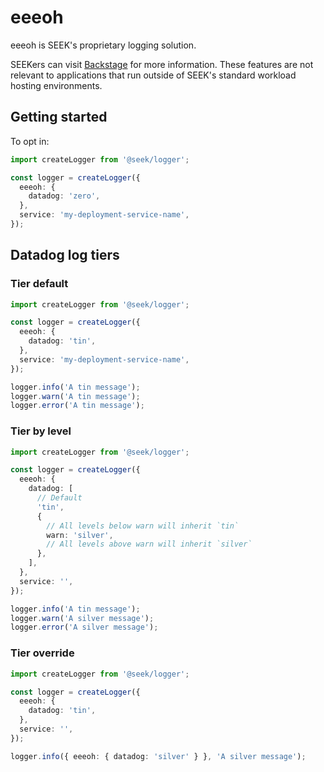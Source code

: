 # eeeoh

eeeoh is SEEK's proprietary logging solution.

SEEKers can visit [Backstage](https://backstage.myseek.xyz/docs/default/system/eeeoh) for more information.
These features are not relevant to applications that run outside of SEEK's standard workload hosting environments.

## Getting started

To opt in:

```typescript
import createLogger from '@seek/logger';

const logger = createLogger({
  eeeoh: {
    datadog: 'zero',
  },
  service: 'my-deployment-service-name',
});
```

## Datadog log tiers

### Tier default

```typescript
import createLogger from '@seek/logger';

const logger = createLogger({
  eeeoh: {
    datadog: 'tin',
  },
  service: 'my-deployment-service-name',
});

logger.info('A tin message');
logger.warn('A tin message');
logger.error('A tin message');
```

### Tier by level

```typescript
import createLogger from '@seek/logger';

const logger = createLogger({
  eeeoh: {
    datadog: [
      // Default
      'tin',
      {
        // All levels below warn will inherit `tin`
        warn: 'silver',
        // All levels above warn will inherit `silver`
      },
    ],
  },
  service: '',
});

logger.info('A tin message');
logger.warn('A silver message');
logger.error('A silver message');
```

### Tier override

```typescript
import createLogger from '@seek/logger';

const logger = createLogger({
  eeeoh: {
    datadog: 'tin',
  },
  service: '',
});

logger.info({ eeeoh: { datadog: 'silver' } }, 'A silver message');
```
